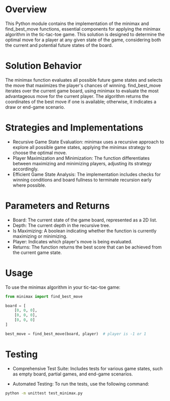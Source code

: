 # Overview

This Python module contains the implementation of the minimax and find_best_move functions, essential components for applying the minimax algorithm in the tic-tac-toe game. This solution is designed to determine the optimal move for a player at any given state of the game, considering both the current and potential future states of the board.

# Solution Behavior

The minimax function evaluates all possible future game states and selects the move that maximizes the player's chances of winning.
find_best_move iterates over the current game board, using minimax to evaluate the most advantageous move for the current player.
The algorithm returns the coordinates of the best move if one is available; otherwise, it indicates a draw or end-game scenario.

# Strategies and Implementations

- Recursive Game State Evaluation: minimax uses a recursive approach to explore all possible game states, applying the minimax strategy to choose the optimal move.
- Player Maximization and Minimization: The function differentiates between maximizing and minimizing players, adjusting its strategy accordingly.
- Efficient Game State Analysis: The implementation includes checks for winning conditions and board fullness to terminate recursion early where possible.

# Parameters and Returns

- Board: The current state of the game board, represented as a 2D list.
- Depth: The current depth in the recursive tree.
- Is Maximizing: A boolean indicating whether the function is currently maximizing or minimizing.
- Player: Indicates which player's move is being evaluated.
- Returns: The function returns the best score that can be achieved from the current game state.

# Usage

To use the minimax algorithm in your tic-tac-toe game:

```Python
from minimax import find_best_move

board = [
    [0, 0, 0],
    [0, 0, 0],
    [0, 0, 0]
]

best_move = find_best_move(board, player)  # player is -1 or 1
```
# Testing

- Comprehensive Test Suite: Includes tests for various game states, such as empty board, partial games, and end-game scenarios.

- Automated Testing: To run the tests, use the following command:

```bash
python -m unittest test_minimax.py
```